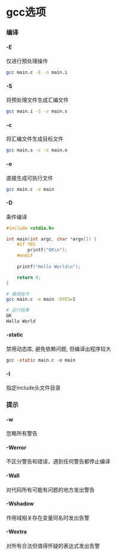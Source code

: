 <!--
 * @Description: 
 * @Version: 1.0
 * @Author: DaLao
 * @Email: dalao@xxx.com
 * @Date: 2022-05-21 23:09:51
 * @LastEditors: Li Yuanhao
 * @LastEditTime: 2023-03-09 13:13:41
-->

# gcc选项


### 编译

#### -E
仅进行预处理操作

```sh
gcc main.c -E -o main.i
```

#### -S
将预处理文件生成汇编文件
```sh
gcc main.i -S -o main.s
```


#### -c
将汇编文件生成目标文件
```sh
gcc main.s -c -o main.o
```


#### -o

直接生成可执行文件

```sh
gcc main.c -o main
```


#### -D

条件编译

```c++
#include <stdio.h>

int main(int argc, char *argv[]) {
    #if YES
        printf("OK\n");
    #endif
    
    printf("Hello World\n");

    return 0;
}
```


```sh
# 编译指令
gcc main.c -o main -DYES=1

# 运行结果
OK
Hello World
```

#### -static

禁用动态库, 避免依赖问题, 但编译出程序较大

```c
gcc -static main.c -o main
```


#### -I

指定include头文件目录


### 提示

#### -w

忽略所有警告

#### -Werror

不区分警告和错误，遇到任何警告都停止编译

#### -Wall
对代码所有可能有问题的地方发出警告

#### -Wshadow
作用域相关存在变量同名时发出告警

#### -Wextra
对所有合法但值得怀疑的表达式发出告警
